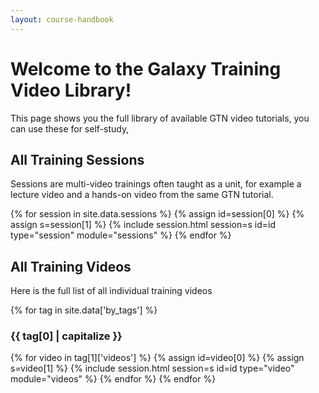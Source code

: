 ```yaml
---
layout: course-handbook
---
```


# Welcome to the Galaxy Training Video Library!

This page shows you the full library of available GTN video tutorials, you can use these for self-study,

## All Training Sessions

Sessions are multi-video trainings often taught as a unit, for example a lecture video and a hands-on video from the same GTN tutorial.

<div class="accordion" id="accordionsessions">
{% for session in site.data.sessions %}
  {% assign id=session[0] %}
  {% assign s=session[1] %}
  {% include session.html session=s id=id type="session" module="sessions" %}
{% endfor %}
</div>

## All Training Videos

Here is the full list of all individual training videos

<div class="accordion" id="accordionvideos">
{% for tag in site.data['by_tags'] %}
	<h3 id="{{ tag[0] | slugify }}">{{ tag[0] | capitalize }}</h3>
	{% for video in tag[1]['videos'] %}
		{% assign id=video[0] %}
		{% assign s=video[1] %}
		{% include session.html session=s id=id type="video" module="videos" %}
	{% endfor %}
{% endfor %}
</div>
